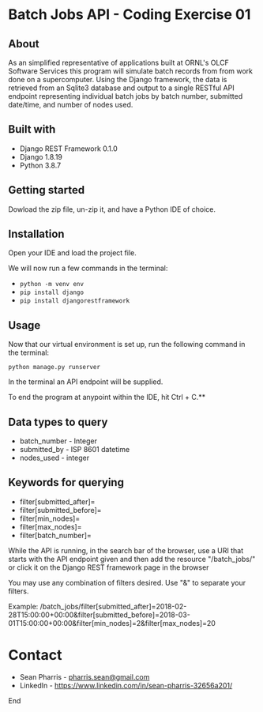 # Batch Jobs API - Coding Exercise 01


## About
As an simplified representative of applications built at ORNL's OLCF Software Services this program will simulate batch records from from work done on a supercomputer. Using the Django framework, the data is retrieved from an Sqlite3 database and output to a single RESTful API endpoint representing individual batch jobs by batch number, submitted date/time, and number of nodes used.

## Built with
* Django REST Framework 0.1.0
* Django 1.8.19
* Python 3.8.7

## Getting started
Dowload the zip file, un-zip it, and have a Python IDE of choice.

## Installation
Open your IDE and load the project file.

We will now run a few commands in the terminal:

- `python -m venv env`
- `pip install django`
- `pip install djangorestframework`



## Usage

Now that our virtual environment is set up,
run the following command in the terminal:

`python manage.py runserver`

In the terminal an API endpoint will be supplied.

To end the program at anypoint within the IDE, hit Ctrl + C.**

## Data types to query
- batch_number - Integer
- submitted_by - ISP 8601 datetime
- nodes_used - integer

## Keywords for querying
- filter[submitted_after]= 
- filter[submitted_before]=
- filter[min_nodes]=
- filter[max_nodes]=
- filter[batch_number]=

While the API is running, in the search bar of the browser, use a URI that starts with the API endpoint given and then
add the resource "/batch_jobs/" or click it on the Django REST framework page in the browser

You may use any combination of filters desired. Use "&" to separate your filters.

Example: /batch_jobs/filter[submitted_after]=2018-02-28T15:00:00+00:00&filter[submitted_before]=2018-03-01T15:00:00+00:00&filter[min_nodes]=2&filter[max_nodes]=20

# Contact

* Sean Pharris - pharris.sean@gmail.com
* LinkedIn - https://www.linkedin.com/in/sean-pharris-32656a201/

End
